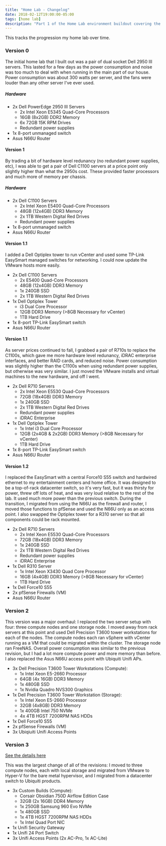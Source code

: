 ```yaml
---
title: "Home Lab - Changelog"
date: 2018-02-12T19:00:00-05:00
tags: [home lab]
description: "Part 1 of the Home Lab environment buildout covering the hardware selection and build process."
---
```


This tracks the progression my home lab over time.

### Version 0 ###

The initial home lab that I built out was a pair of dual socket Dell 2950 III servers.  This lasted for a few days as the power consumption and noise was too much to deal with when running in the main part of our house.  Power consumption was about 300 watts per server, and the fans were louder than any other server I've ever used.

##### Hardware #####

* 2x Dell PowerEdge 2950 III Servers
  * 2x Intel Xeon E5345 Quad-Core Processors
  * 16GB (8x2GB) DDR2 Memory
  * 6x 72GB 15K RPM Drives
  * Redundant power supplies
* 1x 8-port unmanaged switch
* Asus N66U Router

#### Version 1 ####

By trading a bit of hardware level redunancy (no redundant power supplies, etc), I was able to get a pair of Dell C1100 servers at a price point only slightly higher than what the 2950s cost.  These provided faster processors and much more of memory per chassis.

##### Hardware #####

* 2x Dell C1100 Servers
  * 2x Intel Xeon E5400 Quad-Core Processors
  * 48GB (12x4GB) DDR3 Memory
  * 2x 1TB Western Digital Red Drives
  * Redundant power supplies
* 1x 8-port unmanaged switch
* Asus N66U Router

#### Version 1.1 ####

I added a Dell Optiplex tower to run vCenter and used some TP-Link EasySmart managed switches for networking.  I could now update the VMware hosts more easily.

* 2x Dell C1100 Servers
  * 2x E5400 Quad-Core Processors
  * 48GB (12x4GB) DDR3 Memory
  * 1x 240GB SSD
  * 2x 1TB Western Digital Red Drives
* 1x Dell Optiplex Tower
  * i3 Dual Core Processor
  * 12GB DDR3 Memory (>8GB Necessary for vCenter)
  * 1TB Hard Drive
* 1x 8-port TP-Link EasySmart switch
* Asus N66U Router

#### Version 1.1 ####

As server prices continued to fall, I grabbed a pair of R710s to replace the C1100s, which gave me more hardware level redunancy, iDRAC enterprise interfaces, and better RAID cards, and reduced noise.  Power consumption was slightly higher than the C1100s when using redundant power supplies, but otherwise was very similar.  I just moved the VMware installs and virtual machines to the new hardware, and off I went.

* 2x Dell R710 Servers
  * 2x Intel Xeon E5530 Quad-Core Processors
  * 72GB (18x4GB) DDR3 Memory
  * 1x 240GB SSD
  * 2x 1TB Western Digital Red Drives
  * Redundant power supplies
  * iDRAC Enterprise
* 1x Dell Optiplex Tower
  * 1x Intel i3 Dual Core Processor
  * 12GB (2x4GB & 2x2GB) DDR3 Memory (>8GB Necessary for vCenter)
  * 1TB Hard Drive
* 1x 8-port TP-Link EasySmart switch
* Asus N66U Router

#### Version 1.2 ####

I replaced the EasySmart with a central Force10 S55 switch and hardwired ethernet to my entertainment centers and home office.  It was designed to be a top-of-rack datacenter switch, so it's very fast, but it was thirsty for power, threw off lots of heat, and was very loud relative to the rest of the lab.  It used much more power than the previous switch.  During the transition, I migrated from using the N66U as the firewall and router, I moved those functions to pfSense and used the N66U only as an access point.  I also swapped the Optiplex tower for a R310 server so that all components could be rack mounted.

* 2x Dell R710 Servers
  * 2x Intel Xeon E5530 Quad-Core Processors
  * 72GB (18x4GB) DDR3 Memory
  * 1x 240GB SSD
  * 2x 1TB Western Digital Red Drives
  * Redundant power supplies
  * iDRAC Enterprise
* 1x Dell R310 Server
  * 1x Intel Xeon X3430 Quad Core Processor
  * 16GB (4x4GB) DDR3 Memory (>8GB Necessary for vCenter)
  * 1TB Hard Drive
* 1x Dell Force10 S55
* 2x pfSense Firewalls (VM)
* Asus N66U Router

### Version 2 ###

This version was a major overhaul: I replaced the two server setup with four: three compute nodes and one storage node.  I moved away from rack servers at this point and used Dell Precision T3600 tower workstations for each of the nodes.  The compute nodes each ran vSphere with vCenter running as a VM that could be migrated within the cluster.  The storage node ran FreeNAS.  Overall power consumption was similar to the previous revision, but I had a lot more compute power and more memory than before.  I also replaced the Asus N66U access point with Ubiquiti Unifi APs.

* 3x Dell Precision T3600 Tower Workstations (Compute):
  * 1x Intel Xeon E5-2660 Processor
  * 64GB (4x 16GB) DDR3 Memory
  * 1x 480GB SSD
  * 1x Nvidia Quadro NVS300 Graphics
* 1x Dell Precision T3600 Tower Workstation (Storage):
  * 1x Intel Xeon E5-2660 Processor
  * 32GB (4x8GB) DDR3 Memory
  * 1x 400GB Intel 750 NVMe
  * 4x 4TB HGST 7200RPM NAS HDDs
* 1x Dell Force10 S55
* 2x pfSense Firewalls (VM)
* 3x Ubiqiuiti Unifi Access Points

### Version 3 ###

[See the details here](/posts/2018/home-lab-v3-hardware/)

This was the largest change of all of the revisions: I moved to three compute nodes, each with local storage and migrated from VMware to Hyper-V for the bare metal hypervisor, and I migrated from a datacenter switch to Ubiquiti products.

* 3x Custom Builds (Compute):
  * Corsair Obsidian 750D Airflow Edition Case
  * 32GB (2x 16GB) DDR4 Memory
  * 1x 250GB Samsung 960 Evo NVMe
  * 1x 480GB SSD
  * 1x 4TB HGST 7200RPM NAS HDDs
  * 1x Intel Quad Port NIC
* 1x Unifi Security Gateway
* 1x Unifi 24 Port Switch
* 3x Unifi Access Points (2x AC-Pro, 1x AC-Lite)

